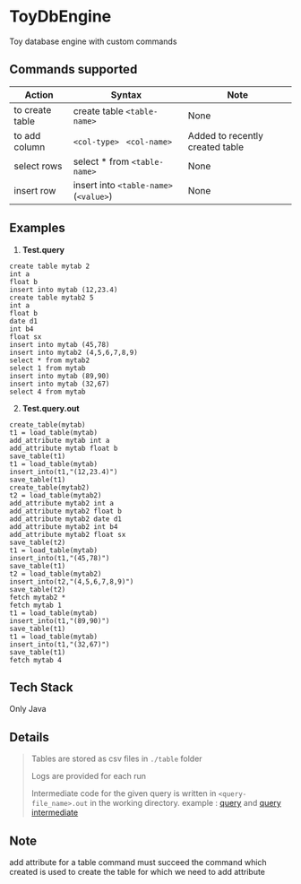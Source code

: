 # ToyDbEngine

Toy database engine with custom commands

## Commands supported

|Action|Syntax|Note|
|----|----|----|
|to create table|create table `<table-name>`|None| 
|to add column|`<col-type> ` `<col-name>`|Added to recently created table|
|select rows|select * from `<table-name>`|None|
|insert row|insert into `<table-name>` (`<value>`)|None|

## Examples

1. **Test.query**

```
create table mytab 2
int a
float b
insert into mytab (12,23.4)
create table mytab2 5
int a
float b
date d1
int b4
float sx
insert into mytab (45,78)
insert into mytab2 (4,5,6,7,8,9)
select * from mytab2
select 1 from mytab
insert into mytab (89,90)
insert into mytab (32,67)
select 4 from mytab
```

2. **Test.query.out**

```
create_table(mytab)
t1 = load_table(mytab)
add_attribute mytab int a
add_attribute mytab float b
save_table(t1)
t1 = load_table(mytab)
insert_into(t1,"(12,23.4)")
save_table(t1)
create_table(mytab2)
t2 = load_table(mytab2)
add_attribute mytab2 int a
add_attribute mytab2 float b
add_attribute mytab2 date d1
add_attribute mytab2 int b4
add_attribute mytab2 float sx
save_table(t2)
t1 = load_table(mytab)
insert_into(t1,"(45,78)")
save_table(t1)
t2 = load_table(mytab2)
insert_into(t2,"(4,5,6,7,8,9)")
save_table(t2)
fetch mytab2 *
fetch mytab 1
t1 = load_table(mytab)
insert_into(t1,"(89,90)")
save_table(t1)
t1 = load_table(mytab)
insert_into(t1,"(32,67)")
save_table(t1)
fetch mytab 4

```

## Tech Stack
Only Java

## Details

> Tables are stored as csv files in `./table` folder
>
> Logs are provided for each run
>
> Intermediate code for the given query is written in `<query-file_name>.out` in the working directory.
> example : [query](https://github.com/Nish60220110anth/ToyDbEngine/blob/main/prog1.query) and [query intermediate](https://github.com/Nish60220110anth/ToyDbEngine/blob/main/prog1.query.out)

## Note

add attribute for a table command must succeed the command which created is used to create the table for which we need to add attribute
